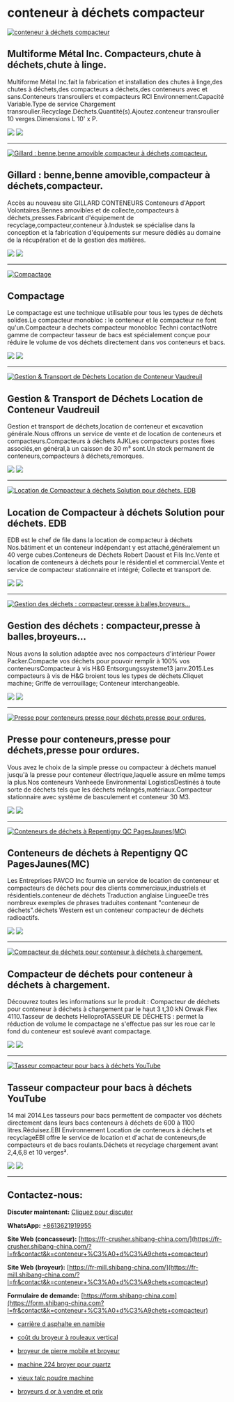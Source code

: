 # conteneur à déchets compacteur

<a href="https://swt.shibang-china.com/?l=fr&img&k=conteneur+%C3%A0+d%C3%A9chets+compacteur" target="_blank">![conteneur à déchets compacteur](http://static.shibang-china.com/all-800x300/1301.jpg)</a>

## Multiforme Métal Inc. Compacteurs,chute à déchets,chute à linge.
Multiforme Métal Inc.fait la fabrication et installation des chutes à linge,des chutes à déchets,des compacteurs a déchets,des conteneurs avec et sans.Conteneurs transrouliers et compacteurs RCI Environnement.Capacité Variable.Type de service Chargement transroulier.Recyclage.Déchets.Quantité(s).Ajoutez.conteneur transroulier 10 verges.Dimensions L 10&#39; x P.


<a href="https://whatsapp.shibangsoft.com/WhatsApp.php" target="_blank" title="WhatsApp">![](http://static.shibang-china.com/icon/whatsapp.png)</a> <a href="https://swt.shibang-china.com/?l=fr&icon&k=conteneur+%C3%A0+d%C3%A9chets+compacteur" target="_blank">![](http://static.shibang-china.com/icon/chat-fr.png)</a>

---

<a href="https://swt.shibang-china.com/?l=fr&img&k=conteneur+%C3%A0+d%C3%A9chets+compacteur" target="_blank">![Gillard : benne,benne amovible,compacteur à déchets,compacteur.](http://static.shibang-china.com/all-800x300/1058.jpg)</a>

## Gillard : benne,benne amovible,compacteur à déchets,compacteur.
Accès au nouveau site GILLARD CONTENEURS Conteneurs d&#39;Apport Volontaires.Bennes amovibles et de collecte,compacteurs à déchets,presses.Fabricant d&#39;équipement de recyclage,compacteur,conteneur à.Industek se spécialise dans la conception et la fabrication d&#39;équipements sur mesure dédiés au domaine de la récupération et de la gestion des matières.


<a href="https://whatsapp.shibangsoft.com/WhatsApp.php" target="_blank" title="WhatsApp">![](http://static.shibang-china.com/icon/whatsapp.png)</a> <a href="https://swt.shibang-china.com/?l=fr&icon&k=conteneur+%C3%A0+d%C3%A9chets+compacteur" target="_blank">![](http://static.shibang-china.com/icon/chat-fr.png)</a>

---

<a href="https://swt.shibang-china.com/?l=fr&img&k=conteneur+%C3%A0+d%C3%A9chets+compacteur" target="_blank">![Compactage](http://static.shibang-china.com/all-800x300/1529.jpg)</a>

## Compactage
Le compactage est une technique utilisable pour tous les types de déchets solides.Le compacteur monobloc : le conteneur et le compacteur ne font qu&#39;un.Compacteur a dechets compacteur monobloc Techni contactNotre gamme de compacteur tasseur de bacs est spécialement conçue pour réduire le volume de vos déchets directement dans vos conteneurs et bacs.


<a href="https://whatsapp.shibangsoft.com/WhatsApp.php" target="_blank" title="WhatsApp">![](http://static.shibang-china.com/icon/whatsapp.png)</a> <a href="https://swt.shibang-china.com/?l=fr&icon&k=conteneur+%C3%A0+d%C3%A9chets+compacteur" target="_blank">![](http://static.shibang-china.com/icon/chat-fr.png)</a>

---

<a href="https://swt.shibang-china.com/?l=fr&img&k=conteneur+%C3%A0+d%C3%A9chets+compacteur" target="_blank">![Gestion &amp; Transport de Déchets Location de Conteneur Vaudreuil](http://static.shibang-china.com/all-800x300/842.jpg)</a>

## Gestion &amp; Transport de Déchets Location de Conteneur Vaudreuil
Gestion et transport de déchets,location de conteneur et excavation générale.Nous offrons un service de vente et de location de conteneurs et compacteurs.Compacteurs à déchets AJKLes compacteurs postes fixes associés,en général,à un caisson de 30 m³ sont.Un stock permanent de conteneurs,compacteurs à déchets,remorques.


<a href="https://whatsapp.shibangsoft.com/WhatsApp.php" target="_blank" title="WhatsApp">![](http://static.shibang-china.com/icon/whatsapp.png)</a> <a href="https://swt.shibang-china.com/?l=fr&icon&k=conteneur+%C3%A0+d%C3%A9chets+compacteur" target="_blank">![](http://static.shibang-china.com/icon/chat-fr.png)</a>

---

<a href="https://swt.shibang-china.com/?l=fr&img&k=conteneur+%C3%A0+d%C3%A9chets+compacteur" target="_blank">![Location de Compacteur à déchets Solution pour déchets. EDB](http://static.shibang-china.com/all-800x300/23.jpg)</a>

## Location de Compacteur à déchets Solution pour déchets. EDB
EDB est le chef de file dans la location de compacteur à déchets Nos.bâtiment et un conteneur indépendant y est attaché,généralement un 40 verge cubes.Conteneurs de Déchets Robert Daoust et Fils Inc.Vente et location de conteneurs à déchets pour le résidentiel et commercial.Vente et service de compacteur stationnaire et intégré; Collecte et transport de.


<a href="https://whatsapp.shibangsoft.com/WhatsApp.php" target="_blank" title="WhatsApp">![](http://static.shibang-china.com/icon/whatsapp.png)</a> <a href="https://swt.shibang-china.com/?l=fr&icon&k=conteneur+%C3%A0+d%C3%A9chets+compacteur" target="_blank">![](http://static.shibang-china.com/icon/chat-fr.png)</a>

---

<a href="https://swt.shibang-china.com/?l=fr&img&k=conteneur+%C3%A0+d%C3%A9chets+compacteur" target="_blank">![Gestion des déchets : compacteur,presse à balles,broyeurs…](http://static.shibang-china.com/all-800x300/906.jpg)</a>

## Gestion des déchets : compacteur,presse à balles,broyeurs…
Nous avons la solution adaptée avec nos compacteurs d&#39;intérieur Power Packer.Compacte vos déchets pour pouvoir remplir à 100% vos conteneursCompacteur à vis H&amp;G Entsorgungssysteme13 janv.2015.Les compacteurs à vis de H&amp;G broient tous les types de déchets.Cliquet machine; Griffe de verrouillage; Conteneur interchangeable.


<a href="https://whatsapp.shibangsoft.com/WhatsApp.php" target="_blank" title="WhatsApp">![](http://static.shibang-china.com/icon/whatsapp.png)</a> <a href="https://swt.shibang-china.com/?l=fr&icon&k=conteneur+%C3%A0+d%C3%A9chets+compacteur" target="_blank">![](http://static.shibang-china.com/icon/chat-fr.png)</a>

---

<a href="https://swt.shibang-china.com/?l=fr&img&k=conteneur+%C3%A0+d%C3%A9chets+compacteur" target="_blank">![Presse pour conteneurs,presse pour déchets,presse pour ordures.](http://static.shibang-china.com/all-800x300/443.jpg)</a>

## Presse pour conteneurs,presse pour déchets,presse pour ordures.
Vous avez le choix de la simple presse ou compacteur à déchets manuel jusqu&#39;à la presse pour conteneur électrique,laquelle assure en même temps la plus.Nos conteneurs Vanheede Environmental LogisticsDestinés à toute sorte de déchets tels que les déchets mélangés,matériaux.Compacteur stationnaire avec système de basculement et conteneur 30 M3.


<a href="https://whatsapp.shibangsoft.com/WhatsApp.php" target="_blank" title="WhatsApp">![](http://static.shibang-china.com/icon/whatsapp.png)</a> <a href="https://swt.shibang-china.com/?l=fr&icon&k=conteneur+%C3%A0+d%C3%A9chets+compacteur" target="_blank">![](http://static.shibang-china.com/icon/chat-fr.png)</a>

---

<a href="https://swt.shibang-china.com/?l=fr&img&k=conteneur+%C3%A0+d%C3%A9chets+compacteur" target="_blank">![Conteneurs de déchets à Repentigny QC PagesJaunes(MC)](http://static.shibang-china.com/all-800x300/159.jpg)</a>

## Conteneurs de déchets à Repentigny QC PagesJaunes(MC)
Les Entreprises PAVCO Inc fournie un service de location de conteneur et compacteurs de déchets pour des clients commerciaux,industriels et résidentiels.conteneur de déchets Traduction anglaise LingueeDe très nombreux exemples de phrases traduites contenant &quot;conteneur de déchets&quot;.déchets Western est un conteneur compacteur de déchets radioactifs.


<a href="https://whatsapp.shibangsoft.com/WhatsApp.php" target="_blank" title="WhatsApp">![](http://static.shibang-china.com/icon/whatsapp.png)</a> <a href="https://swt.shibang-china.com/?l=fr&icon&k=conteneur+%C3%A0+d%C3%A9chets+compacteur" target="_blank">![](http://static.shibang-china.com/icon/chat-fr.png)</a>

---

<a href="https://swt.shibang-china.com/?l=fr&img&k=conteneur+%C3%A0+d%C3%A9chets+compacteur" target="_blank">![Compacteur de déchets pour conteneur à déchets à chargement.](http://static.shibang-china.com/all-800x300/369.jpg)</a>

## Compacteur de déchets pour conteneur à déchets à chargement.
Découvrez toutes les informations sur le produit : Compacteur de déchets pour conteneur à déchets à chargement par le haut 3 t,30 kN Orwak Flex 4110.Tasseur de dechets HelloproTASSEUR DE DÉCHETS : permet la réduction de volume le compactage ne s&#39;effectue pas sur les roue car le fond du conteneur est soulevé avant compactage.


<a href="https://whatsapp.shibangsoft.com/WhatsApp.php" target="_blank" title="WhatsApp">![](http://static.shibang-china.com/icon/whatsapp.png)</a> <a href="https://swt.shibang-china.com/?l=fr&icon&k=conteneur+%C3%A0+d%C3%A9chets+compacteur" target="_blank">![](http://static.shibang-china.com/icon/chat-fr.png)</a>

---

<a href="https://swt.shibang-china.com/?l=fr&img&k=conteneur+%C3%A0+d%C3%A9chets+compacteur" target="_blank">![Tasseur compacteur pour bacs à déchets YouTube](http://static.shibang-china.com/all-800x300/33.jpg)</a>

## Tasseur compacteur pour bacs à déchets YouTube
14 mai 2014.Les tasseurs pour bacs permettent de compacter vos déchets directement dans leurs bacs conteneurs à déchets de 600 à 1100 litres.Réduisez.EBI Environnement Location de conteneurs à déchets et recyclageEBI offre le service de location et d&#39;achat de conteneurs,de compacteurs et de bacs roulants.Déchets et recyclage chargement avant 2,4,6,8 et 10 verges³.


<a href="https://whatsapp.shibangsoft.com/WhatsApp.php" target="_blank" title="WhatsApp">![](http://static.shibang-china.com/icon/whatsapp.png)</a> <a href="https://swt.shibang-china.com/?l=fr&icon&k=conteneur+%C3%A0+d%C3%A9chets+compacteur" target="_blank">![](http://static.shibang-china.com/icon/chat-fr.png)</a>

---
## Contactez-nous:

**Discuter maintenant:** [Cliquez pour discuter](https://swt.shibang-china.com?l=fr&contact&k=conteneur+%C3%A0+d%C3%A9chets+compacteur)

**WhatsApp:**  [+8613621919955](https://whatsapp.shibangsoft.com/WhatsApp.php)

**Site Web (concasseur):** [https://fr-crusher.shibang-china.com/](https://fr-crusher.shibang-china.com/?l=fr&contact&k=conteneur+%C3%A0+d%C3%A9chets+compacteur)

**Site Web (broyeur):** [https://fr-mill.shibang-china.com/](https://fr-mill.shibang-china.com/?l=fr&contact&k=conteneur+%C3%A0+d%C3%A9chets+compacteur)

**Formulaire de demande:** [https://form.shibang-china.com](https://form.shibang-china.com?l=fr&contact&k=conteneur+%C3%A0+d%C3%A9chets+compacteur)

* [carrière d asphalte en namibie](../33/carri%C3%A8re%20d%20asphalte%20en%20namibie.md)

* [coût du broyeur à rouleaux vertical](../28/co%C3%BBt%20du%20broyeur%20%C3%A0%20rouleaux%20vertical.md)

* [broyeur de pierre mobile et broyeur](../28/broyeur%20de%20pierre%20mobile%20et%20broyeur.md)

* [machine 224 broyer pour quartz](../32/machine%20224%20broyer%20pour%20quartz.md)

* [vieux talc poudre machine](../37/vieux%20talc%20poudre%20machine.md)

* [broyeurs d or à vendre et prix](../35/broyeurs%20d%20or%20%C3%A0%20vendre%20et%20prix.md)